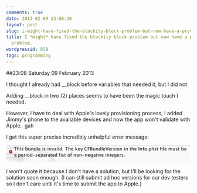 ```yaml
---
comments: true
date: 2013-02-09 23:08:20
layout: post
slug: i-might-have-fixed-the-blockity-block-problem-but-now-have-a-provisioning-problem
title: I *might* have fixed the blockity block problem but now have a provisioning
  problem.
wordpressid: 859
tags: programming
---
```


##23:08 Saturday 09 February 2013

I thought I already had __block before variables that needed it, but I did not.

Adding __block in two (2) places seems to have been the magic touch I needed.

However, I have to deal with Apple's lovely provisioning process; I added Jimmy's phone to the available devices and now the app won't validate with Apple.  gah

I get this super precise incredibly unhelpful error message:

[![Screen Shot 2013-02-09 at 11.04.25 PM](/images/2013/02/Screen-Shot-2013-02-09-at-11.04.25-PM.png)](/images/2013/02/Screen-Shot-2013-02-09-at-11.04.25-PM.png)

I won't quote it because I don't have a solution, but I'll be looking for the solution soon enough. (I can still submit ad hoc versions for our dev testers so I don't care until it's time to submit the app to Apple.)

